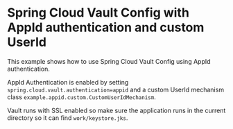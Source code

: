 Spring Cloud Vault Config with AppId authentication and custom UserId
=====================================================================

This example shows how to use Spring Cloud Vault Config
using AppId authentication.

AppId Authentication is enabled by setting `spring.cloud.vault.authentication=appid` and a
custom UserId mechanism class `example.appid.custom.CustomUserIdMechanism`.

Vault runs with SSL enabled so make sure the application runs
in the current directory so it can find `work/keystore.jks`.